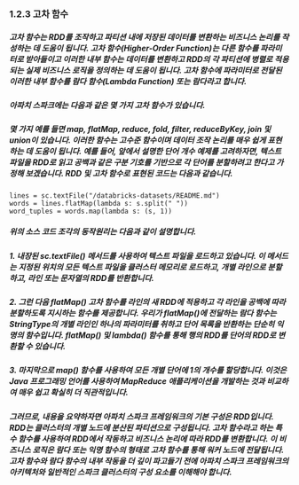 ### 1.2.3 고차 함수

##### 고차 함수는 RDD를 조작하고 파티션 내에 저장된 데이터를 변환하는 비즈니스 논리를 작성하는 데 도움이 됩니다. 고차 함수(Higher-Order Function)는 다른 함수를 파라미터로 받아들이고 이러한 내부 함수는 데이터를 변환하고 RDD의 각 파티션에 병렬로 적용되는 실제 비즈니스 로직을 정의하는 데 도움이 됩니다. 고차 함수에 파라미터로 전달된 이러한 내부 함수를 람다 함수(Lambda Function) 또는 람다라고 합니다.

##### 아파치 스파크에는 다음과 같은 몇 가지 고차 함수가 있습니다.

##### 몇 가지 예를 들면 map, flatMap, reduce, fold, filter, reduceByKey, join 및 union이 있습니다. 이러한 함수는 고수준 함수이며 데이터 조작 논리를 매우 쉽게 표현하는 데 도움이 됩니다. 예를 들어, 앞에서 설명한 단어 개수 예제를 고려하자면, 텍스트 파일을 RDD로 읽고 공백과 같은 구분 기호를 기반으로 각 단어를 분할하려고 한다고 가정해 보겠습니다. RDD 및 고차 함수로 표현된 코드는 다음과 같습니다.

~~~
lines = sc.textFile("/databricks-datasets/README.md")
words = lines.flatMap(lambda s: s.split(" ")) 
word_tuples = words.map(lambda s: (s, 1)) 
~~~

##### 위의 소스 코드 조각의 동작원리는 다음과 같이 설명합니다. 

##### 1. 내장된 sc.textFile() 메서드를 사용하여 텍스트 파일을 로드하고 있습니다. 이 메서드는 지정된 위치의 모든 텍스트 파일을 클러스터 메모리로 로드하고, 개별 라인으로 분할하고, 라인 또는 문자열의 RDD를 반환합니다. 
##### 2. 그런 다음 flatMap() 고차 함수를 라인의 새 RDD에 적용하고 각 라인을 공백에 따라 분할하도록 지시하는 함수를 제공합니다. 우리가 flatMap()에 전달하는 람다 함수는 StringType의 개별 라인인 하나의 파라미터를 취하고 단어 목록을 반환하는 단순히 익명의 함수입니다. flatMap() 및 lambda() 함수를 통해 행의 RDD를 단어의 RDD로 변환할 수 있습니다.
##### 3. 마지막으로 map() 함수를 사용하여 모든 개별 단어에 1의 개수를 할당합니다. 이것은 Java 프로그래밍 언어를 사용하여 MapReduce 애플리케이션을 개발하는 것과 비교하여 매우 쉽고 확실히 더 직관적입니다.

##### 그러므로, 내용을 요약하자면 아파치 스파크 프레임워크의 기본 구성은 RDD입니다. RDD는 클러스터의 개별 노드에 분산된 파티션으로 구성됩니다. 고차 함수라고 하는 특수 함수를 사용하여 RDD에서 작동하고 비즈니스 논리에 따라 RDD를 변환합니다. 이 비즈니스 로직은 람다 또는 익명 함수의 형태로 고차 함수를 통해 워커 노드에 전달됩니다. 고차 함수와 람다 함수의 내부 작동을 더 깊이 파고들기 전에 아파치 스파크 프레임워크의 아키텍처와 일반적인 스파크 클러스터의 구성 요소를 이해해야 합니다. 
